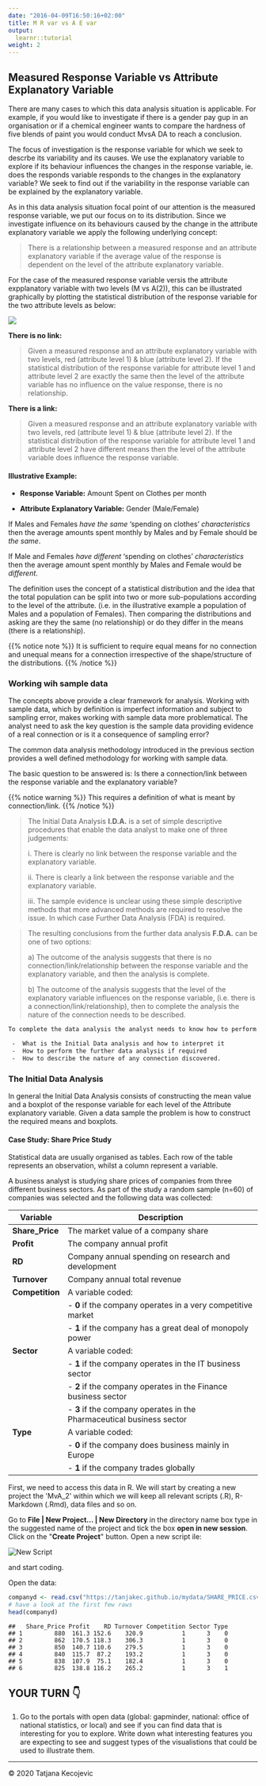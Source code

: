 ```yaml
---
date: "2016-04-09T16:50:16+02:00"
title: M R var vs A E var
output: 
  learnr::tutorial
weight: 2
---
```


## Measured Response Variable vs Attribute Explanatory Variable

There are many cases to which this data analysis situation is applicable. For example, if you would like to investigate if there is a gender pay gup in an organisation or if a chemical engineer wants to compare the hardness of five blends of paint you would conduct MvsA DA to reach a conclusion.

The focus of investigation is the response variable for which we seek to descrbe its variability and its causes. We use the explanatory variable to explore if its behaviour influences the changes in the response variable, ie. does the responds variable responds to the changes in the explanatory variable? We seek to find out if the variability in the response variable can be explained by the explanatory variable.

As in this data analysis situation focal point of our attention is the measured response variable, we put our focus on to its distribution. Since we investigate influence on its behaviours caused by the change in the attribute explanatory variable we apply the following underlying concept:

> There is a relationship between a measured response and an attribute explanatory variable if the average value of the response is dependent on the level of the attribute explanatory variable.

For the case of the measured response variable versis the attribute expplanatory variable with two levels (M vs A(2)), this can be illustrated graphically by plotting the statistical distribution of the response variable for the two attribute levels as below:

![](/module1/StatsConcepts/images/MvAMethodology.png?width=40pc)

**There is no link:**
> Given a measured response and an attribute explanatory variable with two levels, red (attribute level 1) & blue (attribute level 2). If the statistical distribution of the response variable for attribute level 1 and attribute level 2 are exactly the same then the level of the attribute variable has no influence on the value response, there is no relationship. 

**There is a link:**
> Given a measured response and an attribute explanatory variable with two levels, red (attribute level 1) & blue (attribute level 2). If the statistical distribution of the response variable for attribute level 1 and attribute level 2 have different means then the level of the attribute variable does influence the response variable.  

#### Illustrative Example:

- **Response Variable:** Amount Spent on Clothes per month

- **Attribute Explanatory Variable:**	Gender (Male/Female)

If Males and Females *have the same* ‘spending on clothes’ *characteristics* then the average amounts spent monthly by Males and by Female should be *the same*.

If Male and Females *have different* ‘spending on clothes’ *characteristics* then the average amount spent monthly by Males and Female would be *different*.  

The definition uses the concept of a statistical distribution and the idea that the total population can be split into two or more sub-populations according to the level of the attribute. (i.e. in the illustrative example a population of Males and a population of Females). Then comparing the distributions and asking are they the same (no relationship) or do they differ in the means (there is a relationship).

{{% notice note %}}
It is sufficient to require equal means for no connection and unequal means for a connection irrespective of the shape/structure of the distributions.
{{% /notice %}}

### Working wih sample data

The concepts above provide a clear framework for analysis.  Working with sample data, which by definition is imperfect information and subject to sampling error, makes working with sample data more problematical. The analyst need to ask the key question is the sample data providing evidence of a real connection or is it a consequence of sampling error?

The common data analysis methodology introduced in the previous section provides a well defined methodology for working with sample data.  

The basic question to be answered is:
Is there a connection/link between the response variable and the explanatory variable?

{{% notice warning %}}
This requires a definition of what is meant by connection/link.
{{% /notice %}}

> The Initial Data Analysis **I.D.A.** is a set of simple descriptive procedures that enable the data analyst to make one of three judgements:
>
> i.	There is clearly no link between the response variable and the explanatory variable.
>
> ii.	There is clearly a link between the response variable and the explanatory variable.
>
> iii.	The sample evidence is unclear using these simple descriptive methods that more advanced methods are required to resolve the issue.  In which case Further Data Analysis (FDA) is required.

> The resulting conclusions from the further data analysis **F.D.A.** can be one of two options:
> 
> a)	The outcome of the analysis suggests that there is no connection/link/relationship between the response variable and the explanatory variable, and then the analysis is complete.
>
> b)	The outcome of the analysis suggests that the level of the explanatory variable influences on the response variable, (i.e. there is a connection/link/relationship), then to complete the analysis the nature of the connection needs to be described.

```txt
To complete the data analysis the analyst needs to know how to perform the following three stages:

 -	What is the Initial Data analysis and how to interpret it
 -	How to perform the further data analysis if required
 -	How to describe the nature of any connection discovered.
``` 

### The Initial Data Analysis

In general the Initial Data Analysis consists of constructing the mean value and a boxplot of the response variable for each level of the Attribute explanatory variable. Given a data sample the problem is how to construct the required means and boxplots.

#### Case Study: Share Price Study

Statistical data are usually organised as tables. Each row of the table represents an observation, whilst a column represent a variable.

A business analyst is studying share prices of companies from three different business sectors. As part of the study a random sample (n=60) of companies was selected and the following data was collected:

| **Variable**    | **Description** |
|-------------|-----------------------------------------------|
| **Share_Price**	|	The market value of a company share |
| **Profit**			| The company annual profit |
| **RD**				  | Company annual spending on research and development |
| **Turnover** 		|	Company annual total revenue| 
| **Competition**	|	A variable coded: | 
|					        |- **0** if the company operates in a very competitive market |
|					        |- **1** if the company has a great deal of monopoly power |
| **Sector**			|A variable coded: |
|				  	      |- **1** if the company operates in the IT business sector |
|					        |- **2** if the company operates in the Finance business sector |
|				    	    |- **3** if the company operates in the Pharmaceutical business sector |
| **Type**  	    |		A variable coded: |
|					        |- **0** if the company does business mainly in Europe |
|					        |- **1** if the company trades globally |

First, we need to access this data in R. We will start by creating a new project the 'MvA_2' within which we will keep all relevant scripts (.R), R-Markdown (.Rmd), data files and so on. 


Go to **File | New Project... | New Directory** in the directory name box type in the suggested name of the project and tick the box **open in new session**. Click on the "**Create Project**" button. Open a new script ile: 

![New Script](/module3/MvA/images/NewScript_MvsA.png?width=40pc)

and start coding.

Open the data:


```r
companyd <- read.csv("https://tanjakec.github.io/mydata/SHARE_PRICE.csv", header=T)
# have a look at the first few raws
head(companyd)
```

```
##   Share_Price Profit    RD Turnover Competition Sector Type
## 1         880  161.3 152.6    320.9           1      3    0
## 2         862  170.5 118.3    306.3           1      3    0
## 3         850  140.7 110.6    279.5           1      3    0
## 4         840  115.7  87.2    193.2           1      3    0
## 5         838  107.9  75.1    182.4           1      3    0
## 6         825  138.8 116.2    265.2           1      3    1
```

## YOUR TURN 👇

1) Go to the portals with open data (global: gapminder, national: office of national statistics, or local) and see if you can find data that is interesting for you to explore. Write down what interesting features you are expecting to see and suggest types of the visualistions that could be used to illustrate them.  

-----------------------------
© 2020 Tatjana Kecojevic
